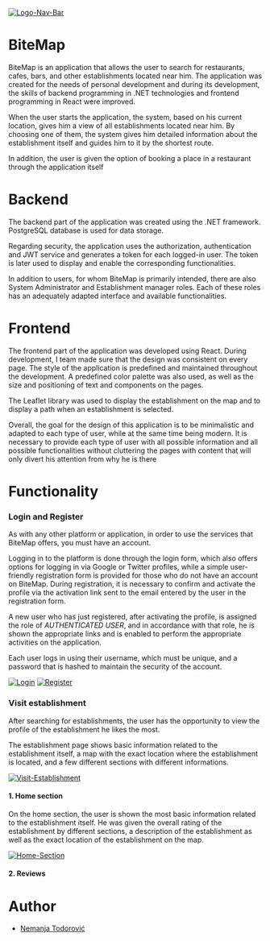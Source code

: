 <a href='https://postimages.org/' target='_blank'><img src='https://i.postimg.cc/V6CkbLbm/Logo-Nav-Bar.png' border='0' alt='Logo-Nav-Bar'/></a>

# BiteMap

BiteMap is an application that allows the user to search for restaurants, cafes, bars, and other establishments located near him.
The application was created for the needs of personal development and during its development, the skills of backend programming in .NET technologies and frontend programming in React were improved.

When the user starts the application, the system, based on his current location, gives him a view of all establishments located near him. 
By choosing one of them, the system gives him detailed information about the establishment itself and guides him to it by the shortest route.

In addition, the user is given the option of booking a place in a restaurant through the application itself

# Backend
The backend part of the application was created using the .NET framework. PostgreSQL database is used for data storage.

Regarding security, the application uses the authorization, authentication and JWT service and generates a token for each logged-in user. The token is later used to display and enable the corresponding functionalities. 

In addition to users, for whom BiteMap is primarily intended, there are also System Administrator and Establishment manager roles. Each of these roles has an adequately adapted interface and available functionalities.

# Frontend
The frontend part of the application was developed using React. During development, I team made sure that the design was consistent on every page. The style of the application is predefined and maintained throughout the development. A predefined color palette was also used, as well as the size and positioning of text and components on the pages.

The Leaflet library was used to display the establishment on the map and to display a path when an establishment is selected.

Overall, the goal for the design of this application is to be minimalistic and adapted to each type of user, while at the same time being modern. It is necessary to provide each type of user with all possible information and all possible functionalities without cluttering the pages with content that will only divert his attention from why he is there

# Functionality

### Login and Register

As with any other platform or application, in order to use the services that BiteMap offers, you must have an account. 

Logging in to the platform is done through the login form, which also offers options for logging in via Google or Twitter profiles, while a simple user-friendly registration form is provided for those who do not have an account on BiteMap.
During registration, it is necessary to confirm and activate the profile via the activation link sent to the email entered by the user in the registration form.

A new user who has just registered, after activating the profile, is assigned the role of *AUTHENTICATED USER*, and in accordance with that role, he is shown the appropriate links and is enabled to perform the appropriate activities on the application.

Each user logs in using their username, which must be unique, and a password that is hashed to maintain the security of the account.

<a href='https://postimg.cc/r0jLJrcY' target='_blank'><img src='https://i.postimg.cc/MH2Kz7Lx/Login.png' border='0' alt='Login'/></a>
<a href='https://postimg.cc/QVNDM0JL' target='_blank'><img src='https://i.postimg.cc/CMkxm2ZK/Register.png' border='0' alt='Register'/></a>

### Visit establishment

After searching for establishments, the user has the opportunity to view the profile of the establishment he likes the most. 

The establishment page shows basic information related to the establishment itself, a map with the exact location where the establishment is located, and a few different sections with different informations.

<a href='https://postimg.cc/WDsW7f3T' target='_blank'><img src='https://i.postimg.cc/DzX9n93J/Visit-Establishment.png' border='0' alt='Visit-Establishment'/></a>

#### 1. Home section

On the home section, the user is shown the most basic information related to the establishment itself. He was given the overall rating of the establishment by different sections, a description of the establishment as well as the exact location of the establishment on the map.

<a href='https://postimg.cc/Z903Zrs6' target='_blank'><img src='https://i.postimg.cc/g0HKVsvt/Home-Section.png' border='0' alt='Home-Section'/></a>

#### 2. Reviews

# Author
* <a href="https://github.com/Nemkac">Nemanja Todorović

